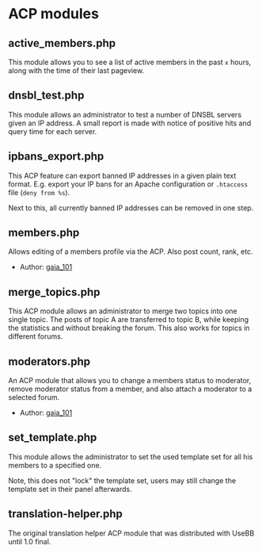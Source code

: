 ACP modules
===========

active_members.php
------------------

This module allows you to see a list of active members in the past `x` hours, along with the time of their last pageview.

dnsbl_test.php
--------------

This module allows an administrator to test a number of DNSBL servers given an IP address. A small report is made with notice of positive hits and query time for each server.

ipbans_export.php
-----------------

This ACP feature can export banned IP addresses in a given plain text format. E.g. export your IP bans for an Apache configuration or `.htaccess` file (`deny from %s`).

Next to this, all currently banned IP addresses can be removed in one step.

members.php
-----------

Allows editing of a members profile via the ACP. Also post count, rank, etc.

* Author: [gaia_101](http://sourceforge.net/users/gaia_101/)

merge_topics.php
----------------

This ACP module allows an administrator to merge two topics into one single topic. The posts of topic A are transferred to topic B, while keeping the statistics and without breaking the forum. This also works for topics in different forums.

moderators.php
--------------

An ACP module that allows you to change a members status to moderator, remove moderator status from a member, and also attach a moderator to a selected forum.

* Author: [gaia_101](http://sourceforge.net/users/gaia_101/)

set_template.php
----------------

This module allows the administrator to set the used template set for all his members to a specified one.

Note, this does not "lock" the template set, users may still change the template set in their panel afterwards.

translation-helper.php
----------------------

The original translation helper ACP module that was distributed with UseBB until 1.0 final.
